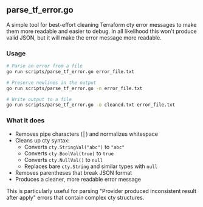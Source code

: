 ## parse_tf_error.go

A simple tool for best-effort cleaning Terraform cty error messages to make them more readable and easier to debug.
In all likelihood this won't produce valid JSON, but it will make the error message more readable.

### Usage

```bash
# Parse an error from a file
go run scripts/parse_tf_error.go error_file.txt

# Preserve newlines in the output
go run scripts/parse_tf_error.go -n error_file.txt

# Write output to a file
go run scripts/parse_tf_error.go -o cleaned.txt error_file.txt
```

### What it does

- Removes pipe characters (│) and normalizes whitespace
- Cleans up cty syntax:
  - Converts `cty.StringVal("abc")` to `"abc"`
  - Converts `cty.BoolVal(true)` to `true`
  - Converts `cty.NullVal()` to `null`
  - Replaces bare `cty.String` and similar types with `null`
- Removes parentheses that break JSON format
- Produces a cleaner, more readable error message

This is particularly useful for parsing "Provider produced inconsistent result after apply" errors that contain complex cty structures.